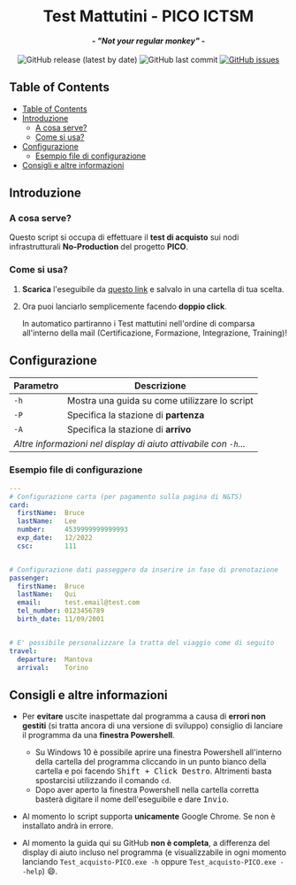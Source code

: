 <p align="center">
	<h1 align="center">Test Mattutini - PICO ICTSM</h1>
	<p align="center">
		<strong><i>- "Not your regular monkey" -</i></strong>
		<br>
		<br>
		<img alt="GitHub release (latest by date)" src="https://img.shields.io/github/v/release/LukeSavefrogs/Test-Mattutini-PICO">
		<img alt="GitHub last commit" src="https://img.shields.io/github/last-commit/LukeSavefrogs/Test-Mattutini-PICO">
		<a href="https://github.com/LukeSavefrogs/Test-Mattutini-PICO/issues"><img alt="GitHub issues" src="https://img.shields.io/github/issues/LukeSavefrogs/Test-Mattutini-PICO?color=important"></a>
	</p>
</p>


## Table of Contents
- [Table of Contents](#table-of-contents)
- [Introduzione](#introduzione)
	- [A cosa serve?](#a-cosa-serve)
	- [Come si usa?](#come-si-usa)
- [Configurazione](#configurazione)
	- [Esempio file di configurazione](#esempio-file-di-configurazione)
- [Consigli e altre informazioni](#consigli-e-altre-informazioni)

## Introduzione
### A cosa serve?
Questo script si occupa di effettuare il **test di acquisto** sui nodi infrastrutturali **No-Production** del progetto **PICO**.

### Come si usa?
1. **Scarica** l'eseguibile da [questo link](https://github.com/LukeSavefrogs/PICO-Tests/raw/master/dist/Test%20di%20acquisto%20-%20PICO.exe) e salvalo in una cartella di tua scelta.

2. Ora puoi lanciarlo semplicemente facendo **doppio click**. 
   
   In automatico partiranno i Test mattutini nell'ordine di comparsa all'interno della mail (Certificazione, Formazione, Integrazione, Training)!



## Configurazione
<table>
	<thead>
		<tr>
			<th>
				Parametro
			</th>
			<th>
				Descrizione
			</th>
		</th>
	</thead>
	<tbody>
		<tr>
			<td>
				<code>-h</code>
			</td>
			<td>
				Mostra una guida su come utilizzare lo script
			</td>
		</tr>
		<tr>
			<td>
				<code>-P</code>
			</td>
			<td>
				Specifica la stazione di <strong>partenza</strong>
			</td>
		</tr>
		<tr>
			<td>
				<code>-A</code>
			</td>
			<td>
				Specifica la stazione di <strong>arrivo</strong>
			</td>
		</tr>
		<tr>
			<td colspan="2">
				<i>Altre informazioni nel display di aiuto attivabile con <code>-h</code>...</i>
			</td>
		</tr>
	</tbody>
</table>

### Esempio file di configurazione
```yaml
---
# Configurazione carta (per pagamento sulla pagina di N&TS)
card:
  firstName:  Bruce
  lastName:   Lee
  number:     4539999999999993
  exp_date:   12/2022
  csc:        111


# Configurazione dati passeggero da inserire in fase di prenotazione
passenger:
  firstName:  Bruce
  lastName:   Qui
  email:      test.email@test.com
  tel_number: 0123456789
  birth_date: 11/09/2001


# E' possibile personalizzare la tratta del viaggio come di seguito
travel:
  departure:  Mantova
  arrival:    Torino
```

## Consigli e altre informazioni
- Per **evitare** uscite inaspettate dal programma a causa di **errori non gestiti** (si tratta ancora di una versione di sviluppo) consiglio di lanciare il programma da una **finestra Powershell**.
  - Su Windows 10 è possibile aprire una finestra Powershell all'interno della cartella del programma cliccando in un punto bianco della cartella e poi facendo <kbd><kbd>Shift</kbd> + <kbd>Click Destro</kbd></kbd>. Altrimenti basta spostarcisi utilizzando il comando `cd`.
  - Dopo aver aperto la finestra Powershell nella cartella corretta basterà digitare il nome dell'eseguibile e dare <kbd>Invio</kbd>.

- Al momento lo script supporta **unicamente** Google Chrome. Se non è installato andrà in errore.

- Al momento la guida qui su GitHub **non è completa**, a differenza del display di aiuto incluso nel programma (e visualizzabile in ogni momento lanciando `Test_acquisto-PICO.exe -h` oppure `Test_acquisto-PICO.exe --help`) :smile:. 